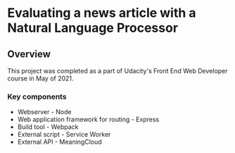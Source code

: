 # Evaluating a news article with a Natural Language Processor

## Overview
This project was completed as a part of Udacity's Front End Web Developer course in May of 2021. 

### Key components
- Webserver - Node
- Web application framework for routing - Express
- Build tool - Webpack
- External script - Service Worker
- External API - MeaningCloud